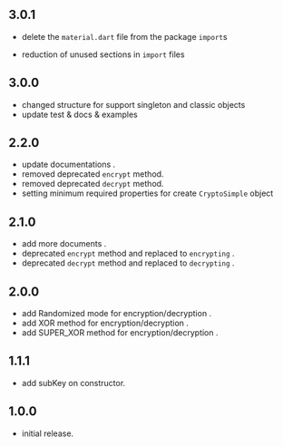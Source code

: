 ## 3.0.1

* delete the `material.dart` file from the package `import`s

* reduction of unused sections in `import` files

## 3.0.0

* changed structure for support singleton and classic objects
* update test & docs & examples

## 2.2.0

* update documentations .
* removed deprecated `encrypt` method.
* removed deprecated `decrypt` method.
* setting minimum required properties for create `CryptoSimple` object

## 2.1.0

* add more documents .
* deprecated `encrypt` method and replaced to `encrypting` .
* deprecated `decrypt` method and replaced to `decrypting` .

## 2.0.0

* add Randomized mode for encryption/decryption .
* add XOR method for encryption/decryption . 
* add SUPER_XOR method for encryption/decryption .

## 1.1.1

*  add subKey on constructor.


## 1.0.0

*  initial release.
